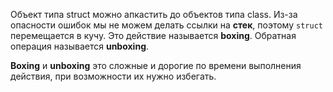 Объект типа struct можно апкастить до объектов типа class. Из-за опасности ошибок мы не можем делать ссылки на **стек**, поэтому `struct` перемещается в кучу. Это действие называется **boxing**. Обратная операция называется **unboxing**.

**Boxing** и **unboxing** это сложные и дорогие по времени выполнения действия, при возможности их нужно избегать. 